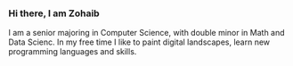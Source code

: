 ### Hi there, I am Zohaib
I am a senior majoring in Computer Science, with double minor in Math and Data Scienc.
In my free time I like to paint digital landscapes, learn new programming languages and skills.

<!--
**ZDON-Official/ZDON-Official** is a ✨ _special_ ✨ repository because its `README.md` (this file) appears on your GitHub profile.

- 🔭 I’m currently working on CS degree\
- 🌱 I’m currently learning Data Science 
-->
